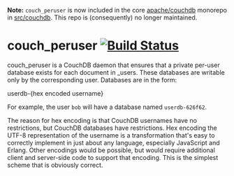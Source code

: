 **Note:** `couch_peruser` is now included in the core [apache/couchdb](https://github.com/apache/couchdb/) monorepo in [src/couchdb](https://github.com/apache/couchdb/tree/master/src/couch_peruser). This repo is (consequently) no longer maintained.

# couch_peruser [![Build Status](https://travis-ci.org/apache/couchdb-peruser.svg?branch=master)](https://travis-ci.org/apache/couchdb-peruser)

couch_peruser is a CouchDB daemon that ensures that a private per-user
database exists for each document in _users. These databases are
writable only by the corresponding user. Databases are in the form:

  userdb-{hex encoded username}

For example, the user `bob` will have a database named `userdb-626f62`.

The reason for hex encoding is that CouchDB usernames have no restrictions,
but CouchDB databases have restrictions. Hex encoding the UTF-8
representation of the username is a transformation that's easy to
correctly implement in just about any language, especially JavaScript
and Erlang. Other encodings would be possible, but would require
additional client and server-side code to support that encoding. This
is the simplest scheme that is obviously correct.
